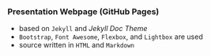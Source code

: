 ### Presentation Webpage (GitHub Pages)

- based on `Jekyll` and *Jekyll Doc Theme*
- `Bootstrap`, `Font Awesome`, `Flexbox`, and `Lightbox` are used
- source written in `HTML` and `Markdown`
